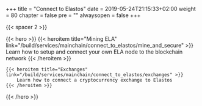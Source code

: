 +++
title = "Connect to Elastos"
date = 2019-05-24T21:15:33+02:00
weight = 80
chapter = false
pre = ""
alwaysopen = false
+++ 

{{< spacer 2 >}}

{{< hero >}}
    {{< heroitem title="Mining ELA" link="/build/services/mainchain/connect_to_elastos/mine_and_secure" >}}
        Learn how to setup and connect your own ELA node to the blockchain network
    {{< /heroitem >}}

    {{< heroitem title="Exchanges" link="/build/services/mainchain/connect_to_elastos/exchanges" >}}
        Learn how to connect a cryptocurrency exchange to Elastos
    {{< /heroitem >}}
{{< /hero >}}
